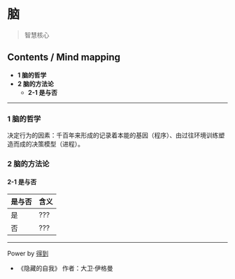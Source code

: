 # 脑
> 智慧核心

## Contents / Mind mapping
- **1 脑的哲学**
- **2 脑的方法论**
  - **2-1 是与否**

---

### 1 脑的哲学

决定行为的因素：千百年来形成的记录着本能的基因（程序）、由过往环境训练塑造而成的决策模型（进程）。



### 2 脑的方法论

#### 2-1 是与否

|是与否|含义|
|  --  | -- |
|是|???|
|否|???|


---
Power by [得到](https://www.igetget.com)
- 《隐藏的自我》 作者：大卫·伊格曼
